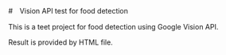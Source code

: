 #　Vision API test for food detection

This is a teet project for food detection using Google Vision API.

Result is provided by HTML file.
